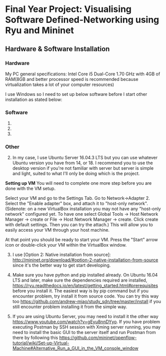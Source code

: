 # Final Year Project: Visualising Software Defined-Networking using Ryu and Mininet

## Hardware & Software Installation

### Hardware
My PC general specifications: Intel Core i5 Dual-Core 1.70 GHz with 4GB of RAM(8GB and better processor speed is recommended because virtualization takes a lot of your computer resources)

I use Windows so I need to set up below software before I start other installation as stated below:
### Software
1. [VirtualBox]: https://www.virtualbox.org/wiki/Downloads
2. [Xming X Server]: https://sourceforge.net/projects/xming/
3. [PuTTY]: https://www.chiark.greenend.org.uk/~sgtatham/putty/latest.html
### Other
2. [Ubuntu]:https://ubuntu.com/download/desktop
In my case, I use Ubuntu Server 16.04.3 LTS but you can use whatever Ubuntu version you have from 14, or 18. I recommend you to use the desktop version if you're not familiar with server but server is simple and light, suited to what I'll only be doing which is the project.

__Setting up VM__
You will need to complete one more step before you are done with the VM setup.

Select your VM and go to the Settings Tab. Go to Network->Adapter 2. Select the "Enable adapter" box, and attach it to "host-only network".(Sidenote: on a new VirtualBox installation you may not have any "host-only network" configured yet. To have one select Global Tools -> Host Network Manager -> create or File -> Host Network Manager -> create. Click create with default settings. Then you can try the attach.) This will allow you to easily access your VM through your host machine.

At that point you should be ready to start your VM. Press the "Start" arrow icon or double-click your VM within the VirtualBox window.

3. [Mininet]: http://mininet.org/
I use [Option 2: Native installation from source]: http://mininet.org/download/#option-2-native-installation-from-source since it's the better way to get start developing.

4. [Ryu]:https://osrg.github.io/ryu/
Make sure you have python and pip installed already. On Ubuntu 16.04 LTS and later, make sure the dependencies required are installed, https://ryu.readthedocs.io/en/latest/getting_started.html#prerequisites before you install it. The easiest way is by pip command but if you encounter problem, try install it from source code. You can try this way too https://github.com/andrew-miao/study_sdn/tree/master/install if you still encounter problem installing it from the simple way.

5. [Postman]:https://www.getpostman.com/downloads/
If you are using Ubuntu Server, you may need to install it the other way https://www.youtube.com/watch?v=gEyu8nnDYyo. If you have problem executing Postman by SSH session with Xming server running, you may need to install the basic GUI to the server itself and run Postman from there by following this https://github.com/mininet/openflow-tutorial/wiki/Set-up-Virtual-Machine#Alternative_Run_a_GUI_in_the_VM_console_window
